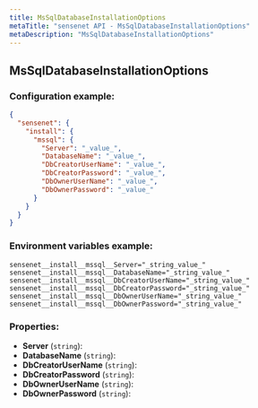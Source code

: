```yaml
---
title: MsSqlDatabaseInstallationOptions
metaTitle: "sensenet API - MsSqlDatabaseInstallationOptions"
metaDescription: "MsSqlDatabaseInstallationOptions"
---
```


## MsSqlDatabaseInstallationOptions


### Configuration example:
``` json
{
  "sensenet": {
    "install": {
      "mssql": {
        "Server": "_value_",
        "DatabaseName": "_value_",
        "DbCreatorUserName": "_value_",
        "DbCreatorPassword": "_value_",
        "DbOwnerUserName": "_value_",
        "DbOwnerPassword": "_value_"
      }
    }
  }
}
```
### Environment variables example:
```
sensenet__install__mssql__Server="_string_value_"
sensenet__install__mssql__DatabaseName="_string_value_"
sensenet__install__mssql__DbCreatorUserName="_string_value_"
sensenet__install__mssql__DbCreatorPassword="_string_value_"
sensenet__install__mssql__DbOwnerUserName="_string_value_"
sensenet__install__mssql__DbOwnerPassword="_string_value_"
```
### Properties:
- **Server** (`string`): 
- **DatabaseName** (`string`): 
- **DbCreatorUserName** (`string`): 
- **DbCreatorPassword** (`string`): 
- **DbOwnerUserName** (`string`): 
- **DbOwnerPassword** (`string`): 

